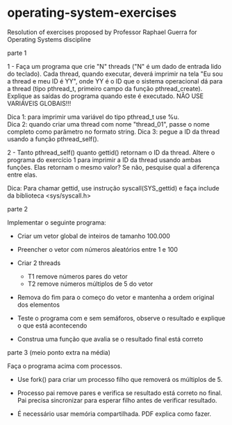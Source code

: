# operating-system-exercises
Resolution of exercises proposed by Professor Raphael Guerra for Operating Systems discipline

parte 1

1 - Faça um programa que crie "N" threads ("N" é um dado de entrada lido do teclado). Cada thread, quando executar, deverá imprimir na tela "Eu sou a thread <nome> e meu ID é YY", onde YY é o ID que o sistema operacional dá para a thread (tipo pthread_t, primeiro campo da função pthread_create). Explique as saídas do programa quando este é executado. NÃO USE VARIÁVEIS GLOBAIS!!!

Dica 1: para imprimir uma variável do tipo pthread_t use %u.  
Dica 2: quando criar uma thread com nome "thread_01", passe o nome completo como parâmetro no formato string.
Dica 3: pegue a ID da thread usando a função pthread_self().

2 - Tanto pthread_self() quanto gettid() retornam o ID da thread. Altere o programa do exercício 1 para imprimir a ID da thread usando ambas funções. Elas retornam o mesmo valor? Se não, pesquise qual a diferença entre elas.

Dica: Para chamar gettid, use instrução syscall(SYS_gettid) e faça include da biblioteca <sys/syscall.h>



parte 2

Implementar o seguinte programa:

+ Criar um vetor global de inteiros de tamanho 100.000

+ Preencher o vetor com números aleatórios entre 1 e 100

+ Criar 2 threads
	* T1 remove números pares do vetor
	* T2 remove números múltiplos de 5 do vetor
	
+ Remova do fim para o começo do vetor e mantenha a ordem original dos elementos

+ Teste o programa com e sem semáforos, observe o resultado e explique o que está acontecendo

+ Construa uma função que avalia se o resultado final está correto



parte 3 (meio ponto extra na média)

Faça o programa acima com processos. 

+ Use fork() para criar um processo filho que removerá os múltiplos de 5. 

+ Processo pai remove pares e verifica se resultado está correto no final. Pai precisa sincronizar para esperar filho antes de verificar resultado.

+ É necessário usar memória compartilhada. PDF explica como fazer.

